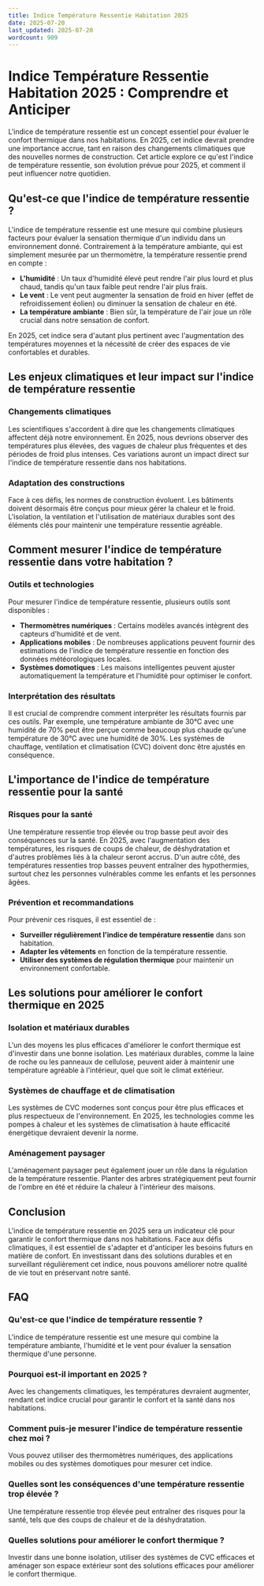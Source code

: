```yaml
---
title: Indice Température Ressentie Habitation 2025
date: 2025-07-20
last_updated: 2025-07-20
wordcount: 909
---
```


# Indice Température Ressentie Habitation 2025 : Comprendre et Anticiper

L'indice de température ressentie est un concept essentiel pour évaluer le confort thermique dans nos habitations. En 2025, cet indice devrait prendre une importance accrue, tant en raison des changements climatiques que des nouvelles normes de construction. Cet article explore ce qu'est l'indice de température ressentie, son évolution prévue pour 2025, et comment il peut influencer notre quotidien.

## Qu'est-ce que l'indice de température ressentie ?

L'indice de température ressentie est une mesure qui combine plusieurs facteurs pour évaluer la sensation thermique d'un individu dans un environnement donné. Contrairement à la température ambiante, qui est simplement mesurée par un thermomètre, la température ressentie prend en compte :

- **L'humidité** : Un taux d'humidité élevé peut rendre l'air plus lourd et plus chaud, tandis qu'un taux faible peut rendre l'air plus frais.
- **Le vent** : Le vent peut augmenter la sensation de froid en hiver (effet de refroidissement éolien) ou diminuer la sensation de chaleur en été.
- **La température ambiante** : Bien sûr, la température de l'air joue un rôle crucial dans notre sensation de confort.

En 2025, cet indice sera d'autant plus pertinent avec l'augmentation des températures moyennes et la nécessité de créer des espaces de vie confortables et durables.

## Les enjeux climatiques et leur impact sur l'indice de température ressentie

### Changements climatiques

Les scientifiques s'accordent à dire que les changements climatiques affectent déjà notre environnement. En 2025, nous devrions observer des températures plus élevées, des vagues de chaleur plus fréquentes et des périodes de froid plus intenses. Ces variations auront un impact direct sur l'indice de température ressentie dans nos habitations.

### Adaptation des constructions

Face à ces défis, les normes de construction évoluent. Les bâtiments doivent désormais être conçus pour mieux gérer la chaleur et le froid. L'isolation, la ventilation et l'utilisation de matériaux durables sont des éléments clés pour maintenir une température ressentie agréable.

## Comment mesurer l'indice de température ressentie dans votre habitation ?

### Outils et technologies

Pour mesurer l'indice de température ressentie, plusieurs outils sont disponibles :

- **Thermomètres numériques** : Certains modèles avancés intègrent des capteurs d'humidité et de vent.
- **Applications mobiles** : De nombreuses applications peuvent fournir des estimations de l'indice de température ressentie en fonction des données météorologiques locales.
- **Systèmes domotiques** : Les maisons intelligentes peuvent ajuster automatiquement la température et l'humidité pour optimiser le confort.

### Interprétation des résultats

Il est crucial de comprendre comment interpréter les résultats fournis par ces outils. Par exemple, une température ambiante de 30°C avec une humidité de 70% peut être perçue comme beaucoup plus chaude qu'une température de 30°C avec une humidité de 30%. Les systèmes de chauffage, ventilation et climatisation (CVC) doivent donc être ajustés en conséquence.

## L'importance de l'indice de température ressentie pour la santé

### Risques pour la santé

Une température ressentie trop élevée ou trop basse peut avoir des conséquences sur la santé. En 2025, avec l'augmentation des températures, les risques de coups de chaleur, de déshydratation et d'autres problèmes liés à la chaleur seront accrus. D'un autre côté, des températures ressenties trop basses peuvent entraîner des hypothermies, surtout chez les personnes vulnérables comme les enfants et les personnes âgées.

### Prévention et recommandations

Pour prévenir ces risques, il est essentiel de :

- **Surveiller régulièrement l'indice de température ressentie** dans son habitation.
- **Adapter les vêtements** en fonction de la température ressentie.
- **Utiliser des systèmes de régulation thermique** pour maintenir un environnement confortable.

## Les solutions pour améliorer le confort thermique en 2025

### Isolation et matériaux durables

L'un des moyens les plus efficaces d'améliorer le confort thermique est d'investir dans une bonne isolation. Les matériaux durables, comme la laine de roche ou les panneaux de cellulose, peuvent aider à maintenir une température agréable à l'intérieur, quel que soit le climat extérieur.

### Systèmes de chauffage et de climatisation

Les systèmes de CVC modernes sont conçus pour être plus efficaces et plus respectueux de l'environnement. En 2025, les technologies comme les pompes à chaleur et les systèmes de climatisation à haute efficacité énergétique devraient devenir la norme.

### Aménagement paysager

L'aménagement paysager peut également jouer un rôle dans la régulation de la température ressentie. Planter des arbres stratégiquement peut fournir de l'ombre en été et réduire la chaleur à l'intérieur des maisons.

## Conclusion

L'indice de température ressentie en 2025 sera un indicateur clé pour garantir le confort thermique dans nos habitations. Face aux défis climatiques, il est essentiel de s'adapter et d'anticiper les besoins futurs en matière de confort. En investissant dans des solutions durables et en surveillant régulièrement cet indice, nous pouvons améliorer notre qualité de vie tout en préservant notre santé.

## FAQ

### Qu'est-ce que l'indice de température ressentie ?

L'indice de température ressentie est une mesure qui combine la température ambiante, l'humidité et le vent pour évaluer la sensation thermique d'une personne.

### Pourquoi est-il important en 2025 ?

Avec les changements climatiques, les températures devraient augmenter, rendant cet indice crucial pour garantir le confort et la santé dans nos habitations.

### Comment puis-je mesurer l'indice de température ressentie chez moi ?

Vous pouvez utiliser des thermomètres numériques, des applications mobiles ou des systèmes domotiques pour mesurer cet indice.

### Quelles sont les conséquences d'une température ressentie trop élevée ?

Une température ressentie trop élevée peut entraîner des risques pour la santé, tels que des coups de chaleur et de la déshydratation.

### Quelles solutions pour améliorer le confort thermique ?

Investir dans une bonne isolation, utiliser des systèmes de CVC efficaces et aménager son espace extérieur sont des solutions efficaces pour améliorer le confort thermique.